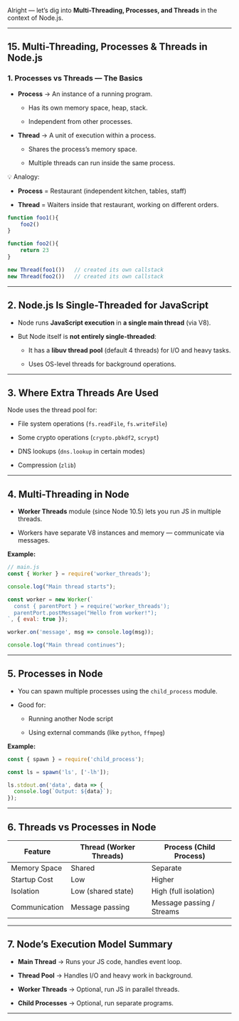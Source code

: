 Alright — let’s dig into **Multi-Threading, Processes, and Threads** in the context of Node.js.

---

## **15. Multi-Threading, Processes & Threads in Node.js**

### **1. Processes vs Threads — The Basics**

- **Process** → An instance of a running program.
    
    - Has its own memory space, heap, stack.
        
    - Independent from other processes.
        
- **Thread** → A unit of execution within a process.
    
    - Shares the process’s memory space.
        
    - Multiple threads can run inside the same process.
        

💡 Analogy:

- **Process** = Restaurant (independent kitchen, tables, staff)
    
- **Thread** = Waiters inside that restaurant, working on different orders.


```js
function foo1(){
	foo2()
}

function foo2(){
	return 23
}

new Thread(foo1())   // created its own callstack
new Thread(foo2())   // created its own callstack
```

---

## **2. Node.js Is Single-Threaded for JavaScript**

- Node runs **JavaScript execution** in **a single main thread** (via V8).
    
- But Node itself is **not entirely single-threaded**:
    
    - It has a **libuv thread pool** (default 4 threads) for I/O and heavy tasks.
        
    - Uses OS-level threads for background operations.
        

---

## **3. Where Extra Threads Are Used**

Node uses the thread pool for:

- File system operations (`fs.readFile`, `fs.writeFile`)
    
- Some crypto operations (`crypto.pbkdf2`, `scrypt`)
    
- DNS lookups (`dns.lookup` in certain modes)
    
- Compression (`zlib`)
    

---

## **4. Multi-Threading in Node**

- **Worker Threads** module (since Node 10.5) lets you run JS in multiple threads.
    
- Workers have separate V8 instances and memory — communicate via messages.
    

**Example:**

```js
// main.js
const { Worker } = require('worker_threads');

console.log("Main thread starts");

const worker = new Worker(`
  const { parentPort } = require('worker_threads');
  parentPort.postMessage("Hello from worker!");
`, { eval: true });

worker.on('message', msg => console.log(msg));

console.log("Main thread continues");
```

---

## **5. Processes in Node**

- You can spawn multiple processes using the `child_process` module.
    
- Good for:
    
    - Running another Node script
        
    - Using external commands (like `python`, `ffmpeg`)
        

**Example:**

```js
const { spawn } = require('child_process');

const ls = spawn('ls', ['-lh']);

ls.stdout.on('data', data => {
  console.log(`Output: ${data}`);
});
```

---

## **6. Threads vs Processes in Node**

|Feature|Thread (Worker Threads)|Process (Child Process)|
|---|---|---|
|Memory Space|Shared|Separate|
|Startup Cost|Low|Higher|
|Isolation|Low (shared state)|High (full isolation)|
|Communication|Message passing|Message passing / Streams|

---

## **7. Node’s Execution Model Summary**

- **Main Thread** → Runs your JS code, handles event loop.
    
- **Thread Pool** → Handles I/O and heavy work in background.
    
- **Worker Threads** → Optional, run JS in parallel threads.
    
- **Child Processes** → Optional, run separate programs.
    

---

